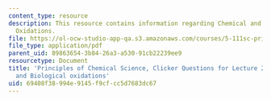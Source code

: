 ```yaml
---
content_type: resource
description: This resource contains information regarding Chemical and Biological
  Oxidations.
file: https://ol-ocw-studio-app-qa.s3.amazonaws.com/courses/5-111sc-principles-of-chemical-science-fall-2014/69408f38994e9145f9cfcc5d7683dc67_MIT5_111F14_Lec26Clkr.pdf
file_type: application/pdf
parent_uid: 89863654-3b84-26a3-a530-91cb22239ee9
resourcetype: Document
title: 'Principles of Chemical Science, Clicker Questions for Lecture 26: Chemical
  and Biological oxidations'
uid: 69408f38-994e-9145-f9cf-cc5d7683dc67
---
```

